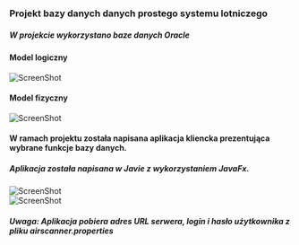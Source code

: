 ### Projekt bazy danych danych prostego systemu lotniczego
##### W projekcie wykorzystano baze danych Oracle

#### Model logiczny
![ScreenShot](https://raw.github.com/michalmisiewicz/Baza-danych-systemu-lotniczego/master/Model%20logiczny/model%20logiczny.PNG)

#### Model fizyczny
![ScreenShot](https://raw.github.com/michalmisiewicz/Baza-danych-systemu-lotniczego/master/Model%20fizyczny/model%20fizyczny.PNG)

#### W ramach projektu została napisana aplikacja kliencka prezentująca wybrane funkcje bazy danych. 
##### Aplikacja została napisana w Javie z wykorzystaniem JavaFx.


![ScreenShot](https://raw.github.com/michalmisiewicz/Baza-danych-systemu-lotniczego/master/screenshots/screenshot1.PNG)
<br />
![ScreenShot](https://raw.github.com/michalmisiewicz/Baza-danych-systemu-lotniczego/master/screenshots/screenshot2.PNG)

##### Uwaga: Aplikacja pobiera adres URL serwera, login i hasło użytkownika z pliku airscanner.properties 
